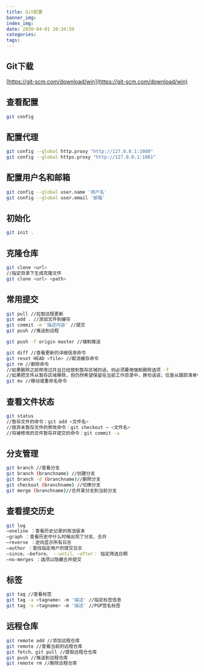 ```yaml
---
title: Git配置
banner_img: 
index_img: 
date: 2020-04-01 10:34:59
categories: 
tags: 
---
```


## Git下载

[https://git-scm.com/download/win](https://git-scm.com/download/win)

## 查看配置

```bash
git config
```

## 配置代理

```bash
git config --global http.proxy "http://127.0.0.1:1080"
git config --global https.proxy "http://127.0.0.1:1081"
```

## 配置用户名和邮箱

```bash
git config --global user.name '用户名'
git config --global user.email '邮箱'
```

## 初始化

```bash
git init .
```

## 克隆仓库

```bash
git clone <url>
//指定目录下生成克隆文件
git clone <url> <path>
```

## 常用提交

```bash
git pull //拉取远程更新
git add . //添加文件到缓存
git commit -m '描述内容' //提交
git push //推送到远程

git push -f origin master //强制推送

git diff //查看更新的详细信息命令
git reset HEAD <file> //取消缓存命令
git rm //删除命令
//如果删除之前修改过并且已经放到暂存区域的话，则必须要用强制删除选项 -f
//如果把文件从暂存区域移除，但仍然希望保留在当前工作目录中，换句话说，仅是从跟踪清单中删除，使用 --cached 选项即可
git mv //移动或重命名命令
```

## 查看文件状态

```bash
git status
//暂存文件的命令：git add <文件名>
//放弃未暂存文件的修改命令：git checkout – <文件名>
//将被修改的文件暂存并提交的命令：git commit -a
```

## 分支管理

```bash
git branch //查看分支
git branch (branchname) //创建分支
git branch -d (branchname)//删除分支
git checkout (branchname) //切换分支
git merge (branchname)//合并某分支到当前分支
```

## 查看提交历史

```bash
git log
–oneline ：查看历史记录的简洁版本
–graph ：查看历史中什么时候出现了分支、合并
–reverse ：逆向显示所有日志
–author ：查找指定用户的提交日志
–since、–before、 --until、–after： 指定筛选日期
–no-merges ：选项以隐藏合并提交
```

## 标签

```bash
git tag //查看标签
git tag -a <tagname> -m '描述' //指定标签信息
git tag -s <tagname> -m '描述' //PGP签名标签
```

## 远程仓库

```bash
git remote add //添加远程仓库
git remote //查看当前的远程仓库
git fetch、git pull //提取远程仓仓库
git push //推送到远程仓库
git remote rm //删除远程仓库
```



